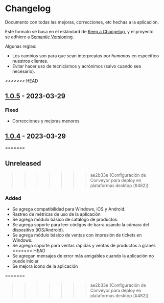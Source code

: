 # Changelog

Documento con todas las mejoras, correcciones, etc hechas a la aplicación.

Este formato se basa en el estándard de [Keep a Changelog](https://keepachangelog.com/en/1.0.0/),
y el proyecto se adhiere a [Semantic Versioning](https://semver.org/spec/v2.0.0.html).

Algunas reglas:

- Los cambios son para que sean interpreatos por *humanos* en específico nuestros clientes.
- Evitar hacer uso de tecnicismos y acrónimos (salvo cuando sea necesario).

<<<<<<< HEAD
## [1.0.5] - 2023-03-29
### Fixed
- Correcciones y mejoras menores

## [1.0.4] - 2023-03-29
=======
## Unreleased

>>>>>>> ae2b33e (Configuración de Conveyor para deploy en plataformas desktop (#482))
### Added

- Se agrega compatibilidad para Windows, iOS y Android.
- Rastreo de métricas de uso de la aplicación
- Se agrega módulo básico de catálogo de productos.
- Se agrega soporte para leer códigos de barra usando la cámara del dispositivo (iOS/Android).
- Se agrega módulo básico de ventas con impresión de tickets en Windows.
- Se agrega soporte para ventas rápidas y ventas de productos a granel.
<<<<<<< HEAD
- Se agregan mensajes de error más amigables cuando la aplicación no puede iniciar
- Se mejora icono de la aplicación

[1.0.5]: https://github.com/bambucode/eleventax/compare/1.0.4...1.0.5
[1.0.4]: https://github.com/bambucode/eleventax/releases/tag/1.0.4
=======
>>>>>>> ae2b33e (Configuración de Conveyor para deploy en plataformas desktop (#482))

